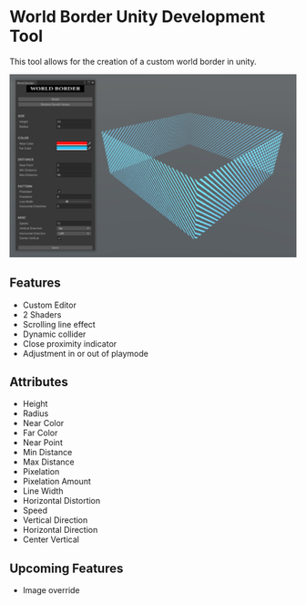 # World Border Unity Development Tool

This tool allows for the creation of a custom world border in unity. 

![cover](./World%20Border/Assets/misc/border-cover.PNG)

## Features
* Custom Editor
* 2 Shaders
* Scrolling line effect
* Dynamic collider
* Close proximity indicator 
* Adjustment in or out of playmode

## Attributes
* Height
* Radius
* Near Color
* Far Color
* Near Point
* Min Distance
* Max Distance
* Pixelation
* Pixelation Amount
* Line Width
* Horizontal Distortion
* Speed
* Vertical Direction
* Horizontal Direction
* Center Vertical

## Upcoming Features
* Image override